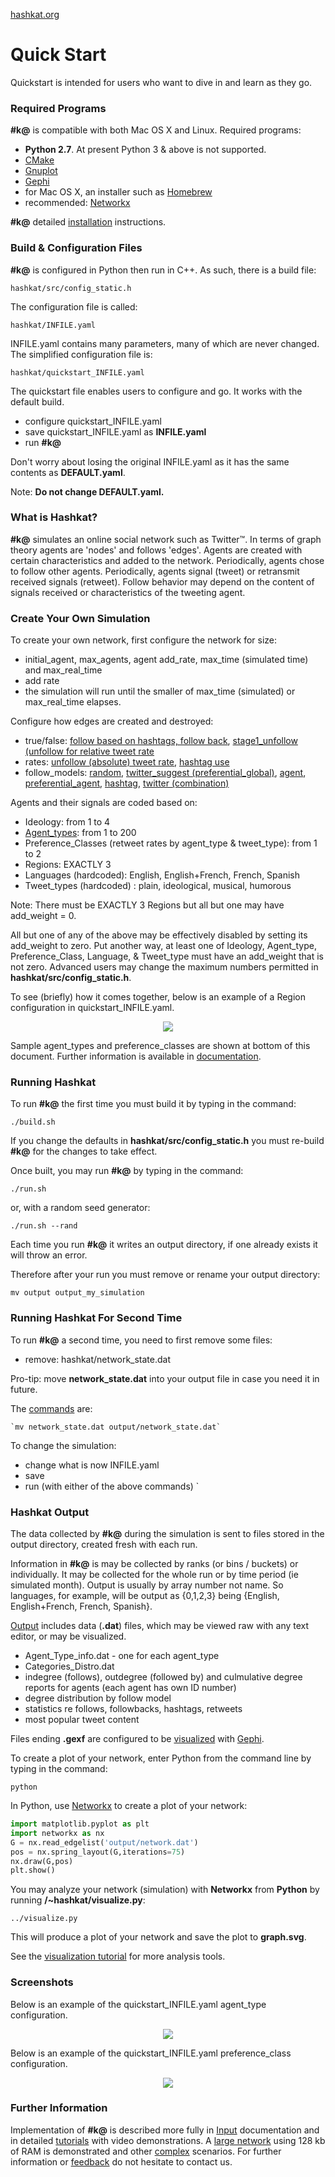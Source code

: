 [hashkat.org](http://hashkat.org)

# Quick Start

Quickstart is intended for users who want to dive in and learn as they go.

### Required Programs

**#k@** is compatible with both Mac OS X and Linux. Required programs:

*  **Python 2.7**.  At present Python 3 & above is not supported.
*  [CMake](http://www.cmake.org/) 
*  [Gnuplot](http://gnuplot.sourceforge.net/)
*  [Gephi](http://gephi.github.io/)
*  for Mac OS X, an installer such as [Homebrew](http://brew.sh/)
*  recommended:  [Networkx](https://networkx.github.io/)

**#k@** detailed [installation](http://docs.hashkat.org/en/latest/installation/) instructions. 

### Build & Configuration Files

**#k@** is configured in Python then run in C++.  As such, there is a build file:

`hashkat/src/config_static.h`

The configuration file is called:

`hashkat/INFILE.yaml`

INFILE.yaml contains many parameters, many of which are never changed.  The simplified configuration file is:

`hashkat/quickstart_INFILE.yaml`

The quickstart file enables users to configure and go.  It works with the default build.

*  configure quickstart_INFILE.yaml
*  save quickstart_INFILE.yaml as **INFILE.yaml**
*  run **#k@**

Don't worry about losing the original INFILE.yaml as it has the same contents as **DEFAULT.yaml**. 

Note:  **Do not change DEFAULT.yaml.**

### What is Hashkat?

**#k@** simulates an online social network such as Twitter™.  In terms of graph theory agents are 'nodes' and follows 'edges'. Agents are created with certain characteristics and added to the network.  Periodically, agents chose to follow other agents.  Periodically, agents signal (tweet) or retransmit received signals (retweet).  Follow behavior may depend on the content of signals received or characteristics of the tweeting agent.  

### Create Your Own Simulation

To create your own network, first configure the network for size:

*  initial_agent, max_agents, agent add_rate, max_time (simulated time) and max_real_time
*  add rate
*  the simulation will run until the smaller of max_time (simulated) or max_real_time elapses.

Configure how edges are created and destroyed:

*  true/false:  [follow based on hashtags, follow back](http://docs.hashkat.org/en/latest/tutorial09/), [stage1_unfollow (unfollow for relative tweet rate](http://docs.hashkat.org/en/latest/tutorial11/) 
*  rates: [unfollow (absolute) tweet rate](http://docs.hashkat.org/en/latest/tutorial11/), [hashtag use](http://docs.hashkat.org/en/latest/tutorial09/)
*  follow_models:  [random](http://docs.hashkat.org/en/latest/tutorial03/), [twitter_suggest (preferential_global)](http://docs.hashkat.org/en/latest/tutorial04/), [agent](http://docs.hashkat.org/en/latest/tutorial05/), [preferential_agent](http://docs.hashkat.org/en/latest/tutorial06/), [hashtag](http://docs.hashkat.org/en/latest/tutorial07/), [twitter (combination)](http://docs.hashkat.org/en/latest/tutorial08/)

Agents and their signals are coded based on:

*  Ideology: from 1 to 4
*  [Agent_types](http://docs.hashkat.org/en/latest/tutorial12/):  from 1 to 200
*  Preference_Classes (retweet rates by agent_type & tweet_type): from 1 to 2
*  Regions:  EXACTLY 3
*  Languages (hardcoded): English, English+French, French, Spanish
*  Tweet_types (hardcoded) : plain, ideological, musical, humorous

Note:  There must be EXACTLY 3 Regions but all but one may have add_weight = 0. 

All but one of any of the above may be effectively disabled by setting its add_weight to zero.  Put another way, at least one of Ideology, Agent_type, Preference_Class, Language, & Tweet_type must have an add_weight that is not zero. Advanced users may change the maximum numbers permitted in **hashkat/src/config_static.h**.  

To see (briefly) how it comes together, below is an example of a Region configuration in quickstart_INFILE.yaml.  

<center>
<img src='../img/quickstart/regions.png'>
</center>

Sample agent_types and preference_classes are shown at bottom of this document.  Further information is available in [documentation](http://docs.hashkat.org/en/latest/).  

### Running Hashkat

To run **#k@** the first time you must build it by typing in the command:

`./build.sh`  

If you change the defaults in **hashkat/src/config_static.h** you must re-build **#k@** for the changes to take effect.

Once built, you may run **#k@** by typing in the command:

`./run.sh`

or, with a random seed generator:

`./run.sh --rand`

Each time you run **#k@** it writes an output directory, if one already exists it will throw an error.  

Therefore after your run you must remove or rename your output directory:

`mv output output_my_simulation`

### Running Hashkat For Second Time

To run **#k@** a second time, you need to first remove some files:

* remove:  hashkat/network_state.dat

Pro-tip:  move **network_state.dat** into your output file in case you need it in future.

The [commands](http://docs.hashkat.org/en/latest/commandline/) are:

    `mv network_state.dat output/network_state.dat`

To change the simulation:

*  change what is now INFILE.yaml
*  save
*  run (with either of the above commands)         `

### Hashkat Output

The data collected by **#k@** during the simulation is sent to files stored in the output directory, created fresh with each run.  

Information in **#k@** is may be collected by ranks (or bins / buckets) or individually.  It may be collected for the whole run or by time period (ie simulated month).  Output is usually by array number not name.  So languages, for example, will be output as {0,1,2,3} being {English, English+French, French, Spanish}.

[Output](http://docs.hashkat.org/en/latest/output/) includes data (**.dat**) files, which may be viewed raw with any text editor, or may be visualized. 

*  Agent_Type_info.dat - one for each agent_type
*  Categories_Distro.dat
*  indegree (follows), outdegree (followed by) and culmulative degree reports for agents (each agent has own ID number)
*  degree distribution by follow model
*  statistics re follows, followbacks, hashtags, retweets
*  most popular tweet content

Files ending **.gexf** are configured to be [visualized](http://docs.hashkat.org/en/latest/visualization/) with [Gephi](http://gephi.github.io/). 

To create a plot of your network, enter Python from the command line by typing in the command:

`python`

In Python, use [Networkx](https://networkx.github.io/) to create a plot of your network:

```python
import matplotlib.pyplot as plt
import networkx as nx
G = nx.read_edgelist('output/network.dat')
pos = nx.spring_layout(G,iterations=75)
nx.draw(G,pos)
plt.show()
```
You may analyze your network (simulation) with **Networkx** from **Python** by running **/~hashkat/visualize.py**:

`../visualize.py`

This will produce a plot of your network and save the plot to **graph.svg**.  

See the [visualization tutorial](http://docs.hashkat.org/en/latest/visualization/) for more analysis tools.

### Screenshots

Below is an example of the quickstart_INFILE.yaml agent_type configuration.

<center>
<img src='../img/quickstart/agents.png'>
</center>

Below is an example of the quickstart_INFILE.yaml preference_class configuration.

<center>
<img src='../img/quickstart/preference_class.png'>
</center>

### Further Information

Implementation of **#k@** is described more fully in [Input](http://docs.hashkat.org/en/latest/input/) documentation and in detailed [tutorials](http://docs.hashkat.org/en/latest/tutorial01/) with video demonstrations.  A [large network](http://docs.hashkat.org/en/latest/large_network/) using 128 kb of RAM is demonstrated and other [complex](http://docs.hashkat.org/en/latest/tutorial13/) scenarios.  For further information or [feedback](https://github.com/hashkat/hashkat) do not hesitate to contact us.


